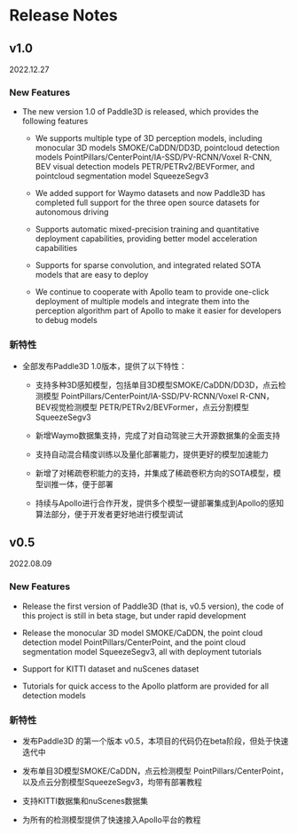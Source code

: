 # Release Notes

## v1.0

2022.12.27

### New Features

* The new version 1.0 of Paddle3D is released, which provides the following features

    * We supports multiple type of 3D perception models, including monocular 3D models SMOKE/CaDDN/DD3D, pointcloud detection models PointPillars/CenterPoint/IA-SSD/PV-RCNN/Voxel R-CNN, BEV visual detection models PETR/PETRv2/BEVFormer, and pointcloud segmentation model SqueezeSegv3

    * We added support for Waymo datasets and now Paddle3D has completed full support for the three open source datasets for autonomous driving

    * Supports automatic mixed-precision training and quantitative deployment capabilities, providing better model acceleration capabilities

    * Supports for sparse convolution, and integrated related SOTA models that are easy to deploy

    * We continue to cooperate with Apollo team to provide one-click deployment of multiple models and integrate them into the perception algorithm part of Apollo to make it easier for developers to debug models

### 新特性

* 全部发布Paddle3D 1.0版本，提供了以下特性：

    * 支持多种3D感知模型，包括单目3D模型SMOKE/CaDDN/DD3D，点云检测模型 PointPillars/CenterPoint/IA-SSD/PV-RCNN/Voxel R-CNN，BEV视觉检测模型 PETR/PETRv2/BEVFormer，点云分割模型SqueezeSegv3

    * 新增Waymo数据集支持，完成了对自动驾驶三大开源数据集的全面支持

    * 支持自动混合精度训练以及量化部署能力，提供更好的模型加速能力

    * 新增了对稀疏卷积能力的支持，并集成了稀疏卷积方向的SOTA模型，模型训推一体，便于部署

    * 持续与Apollo进行合作开发，提供多个模型一键部署集成到Apollo的感知算法部分，便于开发者更好地进行模型调试

## v0.5

2022.08.09

### New Features

* Release the first version of Paddle3D (that is, v0.5 version), the code of this project is still in beta stage, but under rapid development

* Release the monocular 3D model SMOKE/CaDDN, the point cloud detection model PointPillars/CenterPoint, and the point cloud segmentation model SqueezeSegv3, all with deployment tutorials

* Support for KITTI dataset and nuScenes dataset

* Tutorials for quick access to the Apollo platform are provided for all detection models

### 新特性

* 发布Paddle3D 的第一个版本 v0.5，本项目的代码仍在beta阶段，但处于快速迭代中

* 发布单目3D模型SMOKE/CaDDN，点云检测模型 PointPillars/CenterPoint，以及点云分割模型SqueezeSegv3，均带有部署教程

* 支持KITTI数据集和nuScenes数据集

* 为所有的检测模型提供了快速接入Apollo平台的教程
